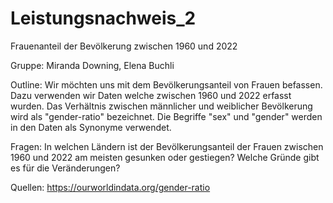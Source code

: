 # Leistungsnachweis_2

Frauenanteil der Bevölkerung zwischen 1960 und 2022

Gruppe: Miranda Downing, Elena Buchli

Outline:
Wir möchten uns mit dem Bevölkerungsanteil von Frauen befassen. Dazu verwenden wir Daten welche zwischen 1960 und 2022 erfasst wurden.
Das Verhältnis zwischen männlicher und weiblicher Bevölkerung wird als "gender-ratio" bezeichnet. Die Begriffe "sex" und "gender" werden
in den Daten als Synonyme verwendet.

Fragen:
In welchen Ländern ist der Bevölkerungsanteil der Frauen zwischen 1960 und 2022 am meisten gesunken oder gestiegen?
Welche Gründe gibt es für die Veränderungen?


Quellen:
https://ourworldindata.org/gender-ratio





